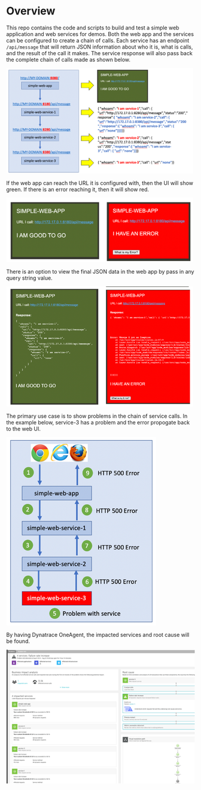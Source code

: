 # Overview

This repo contains the code and scripts to build and test a simple web application and web services for demos. Both the web app and the services can be configured to create a chain of calls.  Each service has an endpoint `/api/message` that will return JSON information about who it is, what is calls, and the result of the call it makes.  The service response will also pass back the complete chain of calls made as shown below.

<img src="images/callflow.png" width="500"/>

If the web app can reach the URL it is configured with, then the UI will show green.  If there is an error reaching it, then it will show red.

<img src="images/webapp.png" width="500"/>

There is an option to view the final JSON data in the web app by pass in any query string value.

<img src="images/webapp-response.png" width="500"/>

The primary use case is to show problems in the chain of service calls. In the example below, service-3 has a problem and the error propogate back to the web UI.

<img src="images/callflow-error.png" width="400"/>

By having Dynatrace OneAgent, the impacted services and root cause will be found.

<img src="images/dt-problem.png"/>
